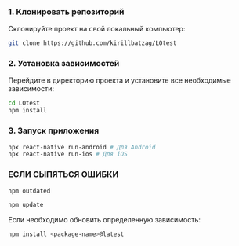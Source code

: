 ### 1. Клонировать репозиторий

Склонируйте проект на свой локальный компьютер:

```bash
git clone https://github.com/kirillbatzag/LOtest
```

### 2. Установка зависимостей

Перейдите в директорию проекта и установите все необходимые зависимости:

```bash
cd LOtest
npm install
```

### 3. Запуск приложения

```bash
npx react-native run-android # Для Android
npx react-native run-ios # Для iOS
```

### ЕСЛИ СЫПЯТЬСЯ ОШИБКИ

```bash
npm outdated
```

```bash
npm update
```

Если необходимо обновить определенную зависимость:
```bash
npm install <package-name>@latest
```
